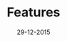 ---
title: Features
date: 29-12-2015
anchor: features
concepts: 
- concept: Curate the Web 
  summery: |
    How many wheels you reinvented already? Our guess would be ‘too many’. Somehow, we keep creating new content, textbooks and courses, but most information is out there already. So gather those interesting blogs posts, podcasts and tutorials and turn them into interesting collections on a topic you love.
- concept: Switch Modes
  summery: | 
    You learn more effectively by switching modes: from learner to teacher and back again. Be both. Changing your perspective makes your learning more active and your retention will surge. Be on the lookout for the best resource for you and make changes in existing collections to share them with others.
- concept: Distribute Versions
  summery: | 
    This one’s a bit technical, but it basically means that when you start working on a collection of existing resources, you make a copy that is now entirely yours. You can make your own additions and changes. If you want to share your changes, you can push them and make them visible for everyone. The content stays on the move and so do you.
- concept: Track Progress
  summery: | 
    Sharing and comparing your progress with others is a proven way to stay motivated. But even if you’re not competitive, it’s still good to know how you measure up against your peers. You can enable Offcourse_ to track what you learn. It will help you reach just a little bit further and at the end, you will have created a personal dashboard you can share with your family or a future employer.
- concept: A Community
  summery: | 
    In school, your teacher decided what you should learn. Here, that’s you! You and your peers gather the most interesting learning resources on the web. Through these lists, you get in touch with people from all over the world who are interested in the same things as you. Imagine the different perspectives, and what you’ll learn from them. 
---